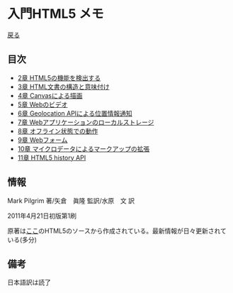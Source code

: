 # 入門HTML5 メモ
[戻る](../../../tree/master)

## 目次
+ [2章 HTML5の機能を検出する](c2.md)
+ [3章 HTML文書の構造と意味付け](c3.md)
+ [4章 Canvasによる描画](c4.md)
+ [5章 Webのビデオ](c5.md)
+ [6章 Geolocation APIによる位置情報通知](c6.md)
+ [7章 Webアプリケーションのローカルストレージ](c7.md)
+ [8章 オフライン状態での動作](c8.md)
+ [9章 Webフォーム](c9.md)
+ [10章 マイクロデータによるマークアップの拡張](c10.md)
+ [11章 HTML5 history API](c11.md)

## 情報
Mark Pilgrim 著/矢倉　眞隆 監訳/水原　文 訳

2011年4月21日初版第1刷

原著は[ここ](http://diveintohtml5.org/)のHTML5のソースから作成されている。最新情報が日々更新されている(多分)

## 備考
日本語訳は読了
